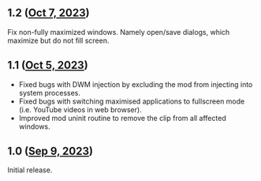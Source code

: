 ## 1.2 ([Oct 7, 2023](https://github.com/ramensoftware/windhawk-mods/blob/0c2abf98ba3649753230cc5067fe8833cecf0723/mods/classic-maximized-windows-fix.wh.cpp))

Fix non-fully maximized windows. Namely open/save dialogs, which maximize but do not fill screen.

## 1.1 ([Oct 5, 2023](https://github.com/ramensoftware/windhawk-mods/blob/dd1d6601678911e85086109e88e21ca47785feb5/mods/classic-maximized-windows-fix.wh.cpp))

- Fixed bugs with DWM injection by excluding the mod from injecting into system processes.
- Fixed bugs with switching maximised applications to fullscreen mode (i.e. YouTube videos in web browser).
- Improved mod uninit routine to remove the clip from all affected windows.

## 1.0 ([Sep 9, 2023](https://github.com/ramensoftware/windhawk-mods/blob/59d4fcd662a854e70f166ea1756cf92ca940b02e/mods/classic-maximized-windows-fix.wh.cpp))

Initial release.

